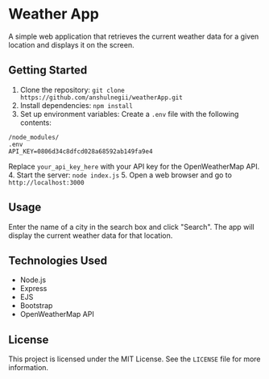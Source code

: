 # Weather App

A simple web application that retrieves the current weather data for a given location and displays it on the screen.

## Getting Started

1. Clone the repository: `git clone https://github.com/anshulnegii/weatherApp.git`
2. Install dependencies: `npm install`
3. Set up environment variables: Create a `.env` file with the following contents:
```
/node_modules/
.env
API_KEY=0806d34c8dfcd028a68592ab149fa9e4
```
Replace `your_api_key_here` with your API key for the OpenWeatherMap API.
4. Start the server: `node index.js`
5. Open a web browser and go to `http://localhost:3000`

## Usage

Enter the name of a city in the search box and click "Search". The app will display the current weather data for that location.

## Technologies Used

- Node.js
- Express
- EJS
- Bootstrap
- OpenWeatherMap API

## License

This project is licensed under the MIT License. See the `LICENSE` file for more information.
